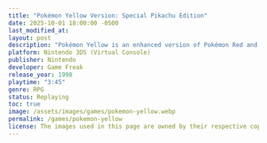 ```yaml
---
title: "Pokémon Yellow Version: Special Pikachu Edition"
date: 2025-10-01 18:00:00 -0500
last_modified_at:
layout: post
description: "Pokémon Yellow is an enhanced version of Pokémon Red and Blue that allows you to start the game with your very own Pikachu following you around on-foot and collect the 3 other starters from strangers you meet around the region. However, your goal remains the same: catch them all and become the ultimate Pokémon Master."
platform: Nintendo 3DS (Virtual Console)
publisher: Nintendo
developer: Game Freak
release_year: 1998 
playtime: "3:45"
genre: RPG
status: Replaying
toc: true
image: /assets/images/games/pokemon-yellow.webp
permalink: /games/pokemon-yellow
license: The images used in this page are owned by their respective copyright owners. All rights reserved.
---
```


